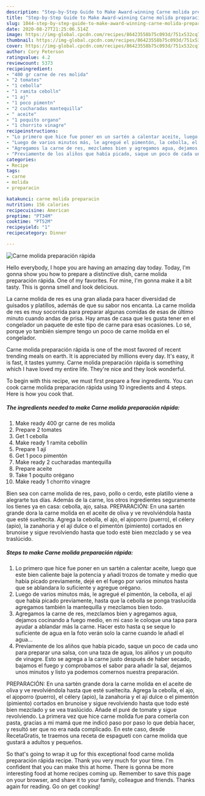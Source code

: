 ```yaml
---
description: "Step-by-Step Guide to Make Award-winning Carne molida preparación rápida"
title: "Step-by-Step Guide to Make Award-winning Carne molida preparación rápida"
slug: 1044-step-by-step-guide-to-make-award-winning-carne-molida-preparacion-rapida
date: 2020-08-27T21:25:06.514Z
image: https://img-global.cpcdn.com/recipes/86423558b75c093d/751x532cq70/carne-molida-preparacion-rapida-foto-principal.jpg
thumbnail: https://img-global.cpcdn.com/recipes/86423558b75c093d/751x532cq70/carne-molida-preparacion-rapida-foto-principal.jpg
cover: https://img-global.cpcdn.com/recipes/86423558b75c093d/751x532cq70/carne-molida-preparacion-rapida-foto-principal.jpg
author: Cory Peterson
ratingvalue: 4.2
reviewcount: 5373
recipeingredient:
- "400 gr carne de res molida"
- "2 tomates"
- "1 cebolla"
- "1 ramita cebolln"
- "1 aj"
- "1 poco pimentn"
- "2 cucharadas mantequilla"
- " aceite"
- "1 poquito organo"
- "1 chorrito vinagre"
recipeinstructions:
- "Lo primero que hice fue poner en un sartén a calentar aceite, luego que este bien caliente baje la potencia y añadí trozos de tomate y medio que había picado previamente, dejé en el fuego por varios minutos hasta que se ablandara lo suficiente y agregue orégano."
- "Luego de varios minutos más, le agregué el pimentón, la cebolla, el ají que había picado previamente, hasta que la cebolla se ponga traslucida agregamos también la mantequilla y mezclamos bien todo."
- "Agregamos la carne de res, mezclamos bien y agregamos agua, dejamos cocinando a fuego medio, en mi caso le coloque una tapa para ayudar a ablandar más la carne. Hacer esto hasta q se seque lo suficiente de agua en la foto verán solo la carne cuando le añadí el agua..."
- "Previamente de los aliños que había picado, saque un poco de cada uno para preparar una salsa, con una taza de agua, los aliños y un poquito de vinagre. Esto se agrega a la carne justo después de haber secado, bajamos el fuego y comprobamos el sabor para añadir la sal, dejamos unos minutos y listo ya podemos comernos nuestra preparación."
categories:
- Recipe
tags:
- carne
- molida
- preparacin

katakunci: carne molida preparacin 
nutrition: 156 calories
recipecuisine: American
preptime: "PT34M"
cooktime: "PT52M"
recipeyield: "1"
recipecategory: Dinner

---
```



![Carne molida preparación rápida](https://img-global.cpcdn.com/recipes/86423558b75c093d/751x532cq70/carne-molida-preparacion-rapida-foto-principal.jpg)

Hello everybody, I hope you are having an amazing day today. Today, I'm gonna show you how to prepare a distinctive dish, carne molida preparación rápida. One of my favorites. For mine, I'm gonna make it a bit tasty. This is gonna smell and look delicious.

La carne molida de res es una gran aliada para hacer diversidad de guisados y platillos, además de que su sabor nos encanta. La carne molida de res es muy socorrida para preparar algunas comidas de esas de último minuto cuando andas de prisa. Hay amas de casa que les gusta tener en el congelador un paquete de este tipo de carne para esas ocasiones. Lo sé, porque yo también siempre tengo un poco de carne molida en el congelador.

Carne molida preparación rápida is one of the most favored of recent trending meals on earth. It is appreciated by millions every day. It's easy, it is fast, it tastes yummy. Carne molida preparación rápida is something which I have loved my entire life. They're nice and they look wonderful.


To begin with this recipe, we must first prepare a few ingredients. You can cook carne molida preparación rápida using 10 ingredients and 4 steps. Here is how you cook that.

<!--inarticleads1-->

##### The ingredients needed to make Carne molida preparación rápida:

1. Make ready 400 gr carne de res molida
1. Prepare 2 tomates
1. Get 1 cebolla
1. Make ready 1 ramita cebollín
1. Prepare 1 ají
1. Get 1 poco pimentón
1. Make ready 2 cucharadas mantequilla
1. Prepare  aceite
1. Take 1 poquito orégano
1. Make ready 1 chorrito vinagre


Bien sea con carne molida de res, pavo, pollo o cerdo, este platillo viene a alegrarte tus días. Además de la carne, los otros ingredientes seguramente los tienes ya en casa: cebolla, ajo, salsa. PREPARACIÓN: En una sartén grande dora la carne molida en el aceite de oliva y ve revolviéndola hasta que esté sueltecita. Agrega la cebolla, el ajo, el ajoporro (puerro), el célery (apio), la zanahoria y el ají dulce o el pimentón (pimiento) cortados en brunoise y sigue revolviendo hasta que todo esté bien mezclado y se vea traslúcido. 

<!--inarticleads2-->

##### Steps to make Carne molida preparación rápida:

1. Lo primero que hice fue poner en un sartén a calentar aceite, luego que este bien caliente baje la potencia y añadí trozos de tomate y medio que había picado previamente, dejé en el fuego por varios minutos hasta que se ablandara lo suficiente y agregue orégano.
1. Luego de varios minutos más, le agregué el pimentón, la cebolla, el ají que había picado previamente, hasta que la cebolla se ponga traslucida agregamos también la mantequilla y mezclamos bien todo.
1. Agregamos la carne de res, mezclamos bien y agregamos agua, dejamos cocinando a fuego medio, en mi caso le coloque una tapa para ayudar a ablandar más la carne. Hacer esto hasta q se seque lo suficiente de agua en la foto verán solo la carne cuando le añadí el agua...
1. Previamente de los aliños que había picado, saque un poco de cada uno para preparar una salsa, con una taza de agua, los aliños y un poquito de vinagre. Esto se agrega a la carne justo después de haber secado, bajamos el fuego y comprobamos el sabor para añadir la sal, dejamos unos minutos y listo ya podemos comernos nuestra preparación.


PREPARACIÓN: En una sartén grande dora la carne molida en el aceite de oliva y ve revolviéndola hasta que esté sueltecita. Agrega la cebolla, el ajo, el ajoporro (puerro), el célery (apio), la zanahoria y el ají dulce o el pimentón (pimiento) cortados en brunoise y sigue revolviendo hasta que todo esté bien mezclado y se vea traslúcido. Añade el puré de tomate y sigue revolviendo. La primera vez que hice carne molida fue para comerla con pasta, gracias a mi mamá que me indicó paso por paso lo que debía hacer, y resultó ser que no era nada complicado. En este caso, desde RecetaGratis, te traemos una receta de espagueti con carne molida que gustará a adultos y pequeños. 

So that's going to wrap it up for this exceptional food carne molida preparación rápida recipe. Thank you very much for your time. I'm confident that you can make this at home. There is gonna be more interesting food at home recipes coming up. Remember to save this page on your browser, and share it to your family, colleague and friends. Thanks again for reading. Go on get cooking!
